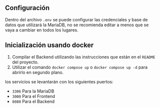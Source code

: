 ## Configuración

Dentro del archivo `.env` se puede configurar las credenciales y base de datos que utilizará la MariaDB, no se recomienda editar a menos que se vaya a cambiar en todos los lugares.

## Inicialización usando docker

1. Compilar el Backend utilizando las instrucciones que están en el `README` del proyecto.
2. Utilizar el comando `docker compose up` o `docker compose up -d` para abrirlo en segundo plano.

los servicios se levantarán con los siguientes puertos:

- `3306` Para la MariaDB
- `3000` Para el Frontend
- `8080` Para el Backend
